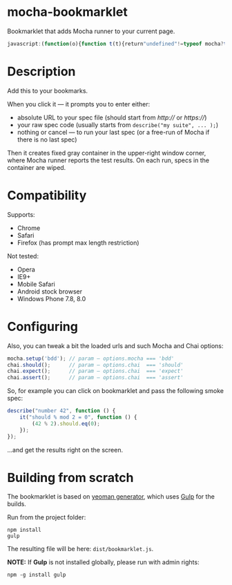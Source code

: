 mocha-bookmarklet
=================

Bookmarklet that adds Mocha runner to your current page.

```javascript
javascript:(function(o){function t(t){return"undefined"!=typeof mocha?t():void n.css(o.mc).css(o.bc).js(o.sj,function(){n.js(o.cj,function(){"should"===o.chai?chai.should():"expect"===o.chai?window.expect=chai.expect:"assert"===o.chai&&(window.assert=chai.assert),n.js(o.mj,function(){n.el("DIV","BODY",{id:"mocha"}),mocha.checkLeaks(),mocha.setup(o.mocha),t()})})})}function c(){n=new e;var o=window.prompt("Enter spec URL or paste its code here:").trim();t(function(){var t=o||mocha._lastSpec||"",c=t.match(/^https?:/)?t:"";document.getElementById("mocha").innerHTML="",mocha.suite.suites=[],mocha.suite.tests=[],o&&(mocha._lastSpec=o),c?n.js(c,function(){mocha.run()}):(t&&(t=new Function(t),t.call(window)),mocha.run())})}function e(){this.el=function(o,t,c){var e,n=document.createElement(o);for(e in c)n[e]=c[e];return document.getElementsByTagName(t)[0].appendChild(n),this},this.css=function(o){return this.el("LINK","HEAD",{href:o,rel:"stylesheet"})},this.js=function(o,t){return this.el("SCRIPT","HEAD",{src:o,onload:t})}}var n;c()})({bc:"//noomorph.github.io/mocha-bookmarklet/dist/mocha-bookmarklet.css",mc:"//noomorph.github.io/mocha-bookmarklet/dist/mocha.css",cj:"//noomorph.github.io/mocha-bookmarklet/dist/chai.js",mj:"//noomorph.github.io/mocha-bookmarklet/dist/mocha.js",sj:"//noomorph.github.io/mocha-bookmarklet/dist/sinon.js",mocha:"bdd",chai:"expect"});
```

# Description

Add this to your bookmarks.

When you click it — it prompts you to enter either:

* absolute URL to your spec file (should start from *http://* or *https://*)
* your raw spec code (usually starts from ```describe("my suite", ... );```)
* nothing or cancel — to run your last spec (or a free-run of Mocha if there is no last spec) 

Then it creates fixed gray container in the upper-right window corner, where Mocha runner reports the test results.
On each run, specs in the container are wiped.

# Compatibility

Supports:

* Chrome
* Safari
* Firefox (has prompt max length restriction)

Not tested:

* Opera
* IE9+
* Mobile Safari
* Android stock browser
* Windows Phone 7.8, 8.0

# Configuring

Also, you can tweak a bit the loaded urls and such Mocha and Chai options:

```javascript
mocha.setup('bdd'); // param — options.mocha === 'bdd'
chai.should();      // param — options.chai  === 'should'
chai.expect();      // param — options.chai  === 'expect'
chai.assert();      // param — options.chai  === 'assert'
```

So, for example you can click on bookmarklet and pass the following smoke spec:

```javascript
describe("number 42", function () {
    it("should % mod 2 = 0", function () {
        (42 % 2).should.eq(0);
    });
});
```

...and get the results right on the screen.

# Building from scratch

The bookmarklet is based on [yeoman generator](https://github.com/passy/generator-bookmarklet), which uses [Gulp](http://gulpjs.com/) for the builds.

Run from the project folder:
```shell
npm install
gulp
```

The resulting file will be here: ```dist/bookmarklet.js```.

**NOTE:** If **Gulp** is not installed globally, please run with admin rights:

```shell
npm -g install gulp
```
